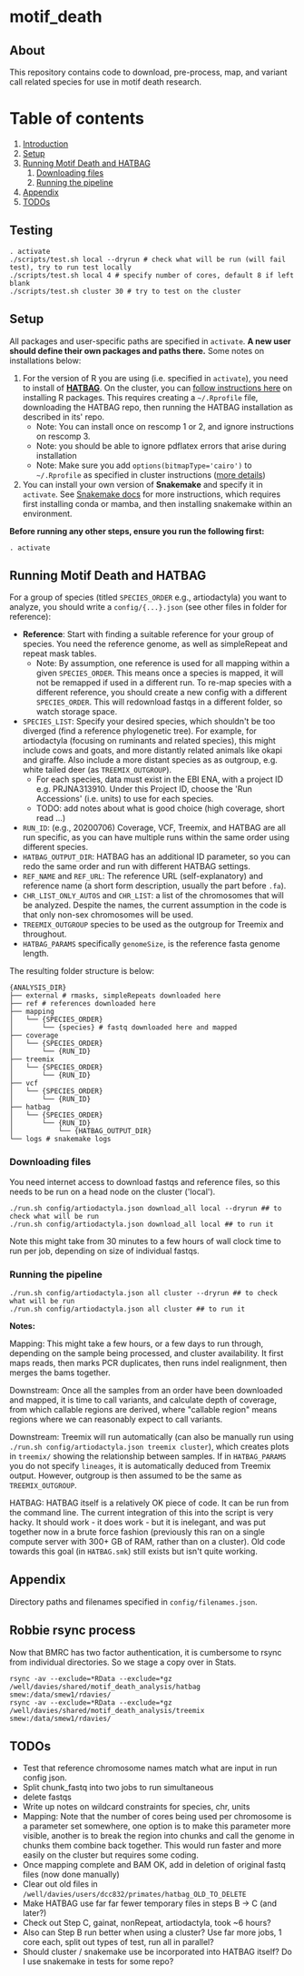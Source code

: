 motif_death
===========

## About

This repository contains code to download, pre-process, map, and variant call related species for use in motif death research.

# Table of contents
1. [Introduction](#paragraph-testing)
2. [Setup](#paragraph-setup)
3. [Running Motif Death and HATBAG](#paragraph-motifandhatbag)
    1. [Downloading files](#paragraph-download)
    2. [Running the pipeline](#paragraph-running)
4. [Appendix](#paragraph-appendix)
4. [TODOs](#paragraph-todos)

## Testing <a name="paragraph-testing"></a>

```
. activate
./scripts/test.sh local --dryrun # check what will be run (will fail test), try to run test locally
./scripts/test.sh local 4 # specify number of cores, default 8 if left blank
./scripts/test.sh cluster 30 # try to test on the cluster
```


## Setup <a name="paragraph-setup"></a>
All packages and user-specific paths are specified in `activate`. **A new user should define their own packages and paths there.**  Some notes on installations below:

1. For the version of R you are using (i.e. specified in `activate`), you need to install of [**HATBAG**](https://github.com/rwdavies/HATBAG). On the cluster, you can [follow instructions here](https://www.medsci.ox.ac.uk/divisional-services/support-services-1/bmrc/r-and-rstudio-on-the-bmrc-cluster) on installing R packages. This requires creating a `~/.Rprofile` file, downloading the HATBAG repo, then running the HATBAG installation as described in its' repo. 
    * Note: You can install once on rescomp 1 or 2, and ignore instructions on rescomp 3.
    * Note: you should be able to ignore pdflatex errors that arise during installation
    * Note: Make sure you add `options(bitmapType='cairo')` to `~/.Rprofile` as specified in cluster instructions ([more details](https://stackoverflow.com/questions/24999983/r-unable-to-start-device-png-capabilities-has-true-for-png))
1. You can install your own version of **Snakemake** and specify it in `activate`. See [Snakemake docs](https://snakemake.readthedocs.io/en/stable/getting_started/installation.html) for more instructions, which requires first installing conda or mamba, and then installing snakemake within an environment.

**Before running any other steps, ensure you run the following first:**

```
. activate
```

## Running Motif Death and HATBAG  <a name="paragraph-motifandhatbag"></a>

For a group of species (titled `SPECIES_ORDER` e.g., artiodactyla) you want to analyze, you should write a `config/{...}.json` (see other files in folder for reference):
* **Reference**: Start with finding a suitable reference for your group of species. You need the reference genome, as well as simpleRepeat and repeat mask tables.
    * Note: By assumption, one reference is used for all mapping within a given `SPECIES_ORDER`. This means once a species is mapped, it will not be remapped if used in a different run. To re-map species with a different reference, you should create a new config with a different `SPECIES_ORDER`. This will redownload fastqs in a different folder, so watch storage space.
* `SPECIES_LIST`: Specify your desired species, which shouldn't be too diverged (find a reference phylogenetic tree). For example, for artiodactyla (focusing on ruminants and related species), this might include cows and goats, and more distantly related animals like okapi and giraffe. Also include a more distant species as as outgroup, e.g. white tailed deer (as `TREEMIX_OUTGROUP`).
    * For each species, data must exist in the EBI ENA, with a project ID e.g. PRJNA313910.  Under this Project ID, choose the 'Run Accessions' (i.e. units) to use for each species.
    * TODO: add notes about what is good choice (high coverage, short read ...)
* `RUN_ID`: (e.g., 20200706) Coverage, VCF, Treemix, and HATBAG are all run specific, as you can have multiple runs within the same order using different species.
* `HATBAG_OUTPUT_DIR`: HATBAG has an additional ID parameter, so you can redo the same order and run with different HATBAG settings.
* `REF_NAME` and `REF_URL`: The reference URL (self-explanatory) and reference name (a short form description, usually the part before `.fa`).
* `CHR_LIST_ONLY_AUTOS` and `CHR_LIST`: a list of the chromosomes that will be analyzed. Despite the names, the current assumption in the code is that only non-sex chromosomes will be used.
* `TREEMIX_OUTGROUP` species to be used as the outgroup for Treemix and throughout.
* `HATBAG_PARAMS` specifically `genomeSize`, is the reference fasta genome length.


The resulting folder structure is below:

```
{ANALYSIS_DIR}
├── external # rmasks, simpleRepeats downloaded here
├── ref # references downloaded here
├── mapping
│   └── {SPECIES_ORDER}
│       └── {species} # fastq downloaded here and mapped
├── coverage
│   └── {SPECIES_ORDER}
│       └── {RUN_ID}
├── treemix
│   └── {SPECIES_ORDER}
│       └── {RUN_ID}
├── vcf
│   └── {SPECIES_ORDER}
│       └── {RUN_ID}
├── hatbag
│   └── {SPECIES_ORDER}
│       └── {RUN_ID}
│           └── {HATBAG_OUTPUT_DIR}
└── logs # snakemake logs
```

### Downloading files <a name="paragraph-download"></a>

You need internet access to download fastqs and reference files, so this needs to be run on a head node on the cluster ('local'). 
```
./run.sh config/artiodactyla.json download_all local --dryrun ## to check what will be run
./run.sh config/artiodactyla.json download_all local ## to run it
```
Note this might take from 30 minutes to a few hours of wall clock time to run per job, depending on size of individual fastqs.

### Running the pipeline <a name="paragraph-running"></a>

```
./run.sh config/artiodactyla.json all cluster --dryrun ## to check what will be run
./run.sh config/artiodactyla.json all cluster ## to run it
```

**Notes:**

Mapping: This might take a few hours, or a few days to run through, depending on the sample being processed, and cluster availability. It first maps reads, then marks PCR duplicates, then runs indel realignment, then merges the bams together.

Downstream: Once all the samples from an order have been downloaded and mapped, it is time to call variants, and calculate depth of coverage, from which callable regions are derived, where "callable region" means regions where we can reasonably expect to call variants.

Downstream: Treemix will run automatically (can also be manually run using `./run.sh config/artiodactyla.json treemix cluster`), which creates plots in `treemix/` showing the relationship between samples. If in `HATBAG_PARAMS` you do not specify `lineages`, it is automatically deduced from Treemix output.  However, outgroup is then assumed to be the same as `TREEMIX_OUTGROUP`.

HATBAG: HATBAG itself is a relatively OK piece of code. It can be run from the command line.  The current integration of this into the script is very hacky. It should work - it does work - but it is inelegant, and was put together now in a brute force fashion (previously this ran on a single compute server with 300+ GB of RAM, rather than on a cluster). Old code towards this goal (in `HATBAG.smk`) still exists but isn't quite working.  

## Appendix <a name="paragraph-appendix"></a>
Directory paths and filenames specified in `config/filenames.json`.

## Robbie rsync process <a name="paragraph-appendix"></a>
Now that BMRC has two factor authentication, it is cumbersome to rsync from individual directories. So we stage a copy over in Stats.

```
rsync -av --exclude=*RData --exclude=*gz /well/davies/shared/motif_death_analysis/hatbag smew:/data/smew1/rdavies/
rsync -av --exclude=*RData --exclude=*gz /well/davies/shared/motif_death_analysis/treemix smew:/data/smew1/rdavies/

```


## TODOs <a name="paragraph-todos"></a>

* Test that reference chromosome names match what are input in run config json.
* Split chunk_fastq into two jobs to run simultaneous
* delete fastqs
* Write up notes on wildcard constraints for species, chr, units
* Mapping: Note that the number of cores being used per chromosome is a parameter set somewhere, one option is to make this parameter more visible, another is to break the region into chunks and call the genome in chunks them combine back together. This would run faster and more easily on the cluster but requires some coding.
* Once mapping complete and BAM OK, add in deletion of original fastq files (now done manually)
* Clear out old files in `/well/davies/users/dcc832/primates/hatbag_OLD_TO_DELETE`
* Make HATBAG use far far fewer temporary files in steps B -> C (and later?)
* Check out Step C, gainat, nonRepeat, artiodactyla, took ~6 hours?
* Also can Step B run better when using a cluster? Use far more jobs, 1 core each, split out types of test, run all in parallel?
* Should cluster / snakemake use be incorporated into HATBAG itself? Do I use snakemake in tests for some repo? 

